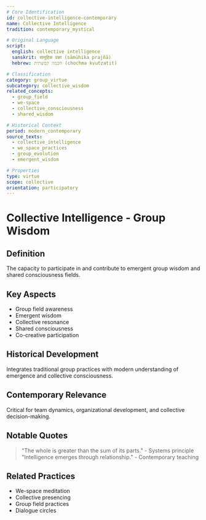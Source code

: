 ```yaml
---
# Core Identification
id: collective-intelligence-contemporary
name: Collective Intelligence
tradition: contemporary_mystical

# Original Language
script:
  english: collective intelligence
  sanskrit: सामूहिक प्रज्ञा (sāmūhika prajñā)
  hebrew: חכמה קבוצתית (chochma kvutzatit)

# Classification
category: group_virtue
subcategory: collective_wisdom
related_concepts:
  - group_field
  - we-space
  - collective_consciousness
  - shared_wisdom

# Historical Context
period: modern_contemporary
source_texts:
  - collective_intelligence
  - we_space_practices
  - group_evolution
  - emergent_wisdom

# Properties
type: virtue
scope: collective
orientation: participatory
---
```


# Collective Intelligence - Group Wisdom

## Definition
The capacity to participate in and contribute to emergent group wisdom and shared consciousness fields.

## Key Aspects
- Group field awareness
- Emergent wisdom
- Collective resonance
- Shared consciousness
- Co-creative participation

## Historical Development
Integrates traditional group practices with modern understanding of emergence and collective consciousness.

## Contemporary Relevance
Critical for team dynamics, organizational development, and collective decision-making.

## Notable Quotes
> "The whole is greater than the sum of its parts." - Systems principle
> "Intelligence emerges through relationship." - Contemporary teaching

## Related Practices
- We-space meditation
- Collective presencing
- Group field practices
- Dialogue circles